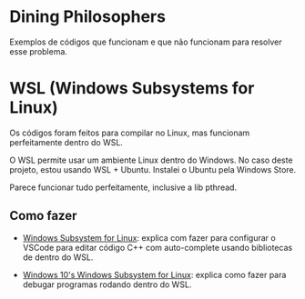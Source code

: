Dining Philosophers
===================

Exemplos de códigos que funcionam e que não funcionam para resolver esse problema.

WSL (Windows Subsystems for Linux)
==================================

Os códigos foram feitos para compilar no Linux, mas funcionam perfeitamente dentro do WSL.

O WSL permite usar um ambiente Linux dentro do Windows. No caso deste projeto, estou usando WSL + Ubuntu. Instalei o Ubuntu pela Windows Store.

Parece funcionar tudo perfeitamente, inclusive a lib pthread.

Como fazer
----------

- [Windows Subsystem for Linux](https://github.com/Microsoft/vscode-cpptools/blob/master/Documentation/LanguageServer/Windows%20Subsystem%20for%20Linux.md): explica com fazer para configurar o VSCode para editar código C++ com auto-complete usando bibliotecas de dentro do WSL.

- [Windows 10's Windows Subsystem for Linux](https://github.com/Microsoft/vscode-cpptools/blob/master/Documentation/Debugger/gdb/Windows%20Subsystem%20for%20Linux.md): explica como fazer para debugar programas rodando dentro do WSL.

